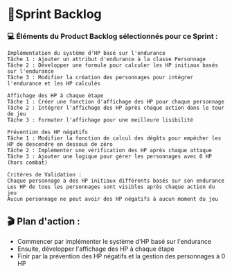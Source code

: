# 📑Sprint Backlog

### 💻 Éléments du Product Backlog sélectionnés pour ce Sprint :
```
Implémentation du système d'HP basé sur l'endurance
Tâche 1 : Ajouter un attribut d'endurance à la classe Personnage
Tâche 2 : Développer une formule pour calculer les HP initiaux basés sur l'endurance
Tâche 3 : Modifier la création des personnages pour intégrer l'endurance et les HP calculés

Affichage des HP à chaque étape
Tâche 1 : Créer une fonction d'affichage des HP pour chaque personnage
Tâche 2 : Intégrer l'affichage des HP après chaque action dans le tour de jeu
Tâche 3 : Formater l'affichage pour une meilleure lisibilité

Prévention des HP négatifs
Tâche 1 : Modifier la fonction de calcul des dégâts pour empêcher les HP de descendre en dessous de zéro
Tâche 2 : Implémenter une vérification des HP après chaque attaque
Tâche 3 : Ajouter une logique pour gérer les personnages avec 0 HP (hors combat)

Critères de Validation :
Chaque personnage a des HP initiaux différents basés sur son endurance
Les HP de tous les personnages sont visibles après chaque action du jeu
Aucun personnage ne peut avoir des HP négatifs à aucun moment du jeu
```

## 🎬 Plan d'action :
- Commencer par implémenter le système d'HP basé sur l'endurance
- Ensuite, développer l'affichage des HP à chaque étape
- Finir par la prévention des HP négatifs et la gestion des personnages à 0 HP
